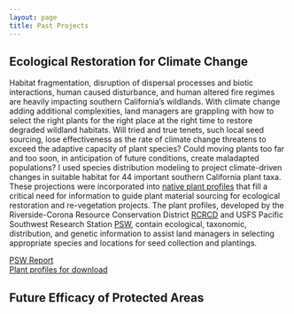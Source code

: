 ```yaml
---
layout: page
title: Past Projects
---
```


## Ecological Restoration for Climate Change
Habitat fragmentation, disruption of dispersal processes and biotic interactions, human caused disturbance, and human altered fire regimes are heavily impacting southern California’s wildlands. With climate change adding additional complexities, land managers are grappling with how to select the right plants for the right place at the right time to restore degraded wildland habitats. Will tried and true tenets, such local seed sourcing, lose effectiveness as the rate of climate change threatens to exceed the adaptive capacity of plant species? Could moving plants too far and too soon, in anticipation of future conditions, create maladapted populations? I used species distribution modeling to project climate-driven changes in suitable habitat for 44 important southern California plant taxa. These projections were incorporated into [native plant profiles](https://www.rcrcd.org/native-plant-materials-program) that fill a critical need for information to guide plant material sourcing for ecological restoration and re-vegetation projects. The plant profiles, developed by the Riverside-Corona Resource Conservation District [RCRCD](https://www.rcrcd.org/) and USFS Pacific Southwest Research Station [PSW](https://www.fs.fed.us/psw/), contain ecological, taxonomic, distribution, and genetic information to assist land managers in selecting appropriate species and locations for seed collection and plantings. 

[PSW Report](https://www.fs.usda.gov/treesearch/pubs/56660)
<br />
[Plant profiles for download](https://rcrcd.specialdistrict.org/plant-profiles)

## Future Efficacy of Protected Areas



